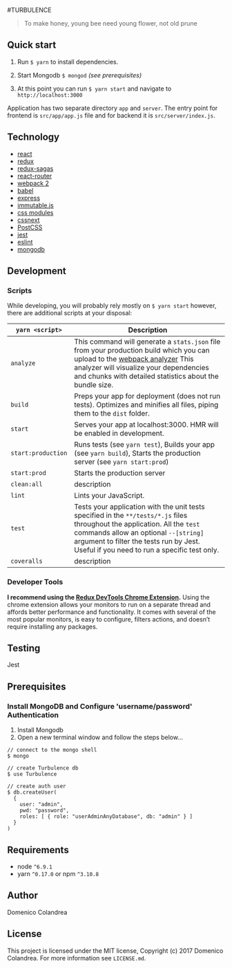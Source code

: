 #TURBULENCE

> To make honey, young bee need young flower, not old prune

## Quick start

1. Run `$ yarn` to install dependencies.

1. Start Mongodb `$ mongod` *(see prerequisites)*

1. At this point you can run `$ yarn start` and navigate to `http://localhost:3000`

Application has two separate directory `app` and `server`. The entry point for frontend is `src/app/app.js` file and for backend it is `src/server/index.js`.

## Technology
* [react](https://github.com/facebook/react)
* [redux](https://github.com/rackt/redux)
* [redux-sagas]()
* [react-router](https://github.com/rackt/react-router)
* [webpack 2]()
* [babel](https://github.com/babel/babel)
* [express](https://github.com/expressjs/express)
* [immutable.js]()
* [css modules]()
* [cssnext]()
* [PostCSS]()
* [jest]()
* [eslint](http://eslint.org)
* [mongodb]()

## Development

### Scripts

While developing, you will probably rely mostly on `$ yarn start` however, there are additional scripts at your disposal:

|`yarn <script>`|Description|
|-------------------|-----------|
|`analyze`|This command will generate a `stats.json` file from your production build which you can upload to the [webpack analyzer](https://webpack.github.io/analyse/) This analyzer will visualize your dependencies and chunks with detailed statistics about the bundle size.|
|`build`|Preps your app for deployment (does not run tests). Optimizes and minifies all files, piping them to the `dist` folder.|
|`start`|Serves your app at localhost:3000. HMR will be enabled in development.|
|`start:production`|Runs tests (see `yarn test`), Builds your app (see `yarn build`), Starts the production server (see `yarn start:prod`)|
|`start:prod`|Starts the production server|
|`clean:all`|description|
|`lint`|Lints your JavaScript.|
|`test`|Tests your application with the unit tests specified in the `**/tests/*.js` files throughout the application. All the `test` commands allow an optional `--[string]` argument to filter the tests run by Jest. Useful if you need to run a specific test only.|
|`coveralls`|description|

### Developer Tools

**I recommend using the [Redux DevTools Chrome Extension](https://chrome.google.com/webstore/detail/redux-devtools/lmhkpmbekcpmknklioeibfkpmmfibljd).**
Using the chrome extension allows your monitors to run on a separate thread and affords better performance and functionality. It comes with several of the most popular monitors, is easy to configure, filters actions, and doesn’t require installing any packages.

## Testing
Jest

  
## Prerequisites

### Install MongoDB and Configure 'username/password' Authentication

1. Install Mongodb
1. Open a new terminal window and follow the steps below...<br>

~~~
// connect to the mongo shell
$ mongo

// create Turbulence db
$ use Turbulence

// create auth user
$ db.createUser(
  {
    user: "admin",
    pwd: "password",
  	roles: [ { role: "userAdminAnyDatabase", db: "admin" } ]
  }
)
~~~

## Requirements
* node `^6.9.1`
* yarn `^0.17.0` or npm `^3.10.8`


## Author

Domenico Colandrea

## License

This project is licensed under the MIT license, Copyright (c) 2017 Domenico Colandrea. For more information see `LICENSE.md`.
